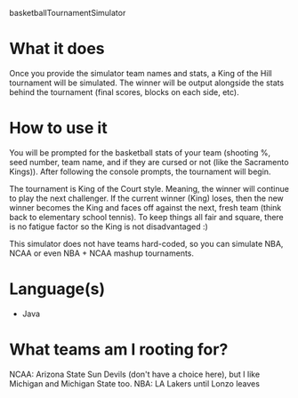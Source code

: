 basketballTournamentSimulator

# What it does

Once you provide the simulator team names and stats, a King of the Hill tournament will be simulated. The winner will be output alongside the stats behind the tournament (final scores, blocks on each side, etc).

# How to use it

You will be prompted for the basketball stats of your team (shooting %, seed number, team name, and if they are cursed or not (like the Sacramento Kings)). After following the console prompts, the tournament will begin. 

The tournament is King of the Court style. Meaning, the winner will continue to play the next challenger. If the current winner (King) loses, then the new winner becomes the King and faces off against the next, fresh team (think back to elementary school tennis). To keep things all fair and square, there is no fatigue factor so the King is not disadvantaged :)

This simulator does not have teams hard-coded, so you can simulate NBA, NCAA or even NBA + NCAA mashup tournaments.

# Language(s)

* Java

# What teams am I rooting for?

NCAA: Arizona State Sun Devils (don't have a choice here), but I like Michigan and Michigan State too.
NBA: LA Lakers until Lonzo leaves